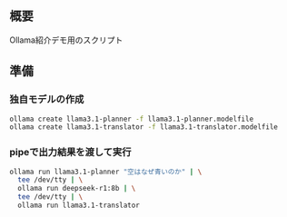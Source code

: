## 概要
Ollama紹介デモ用のスクリプト

## 準備
### 独自モデルの作成

```sh
ollama create llama3.1-planner -f llama3.1-planner.modelfile
ollama create llama3.1-translator -f llama3.1-translator.modelfile
```

### pipeで出力結果を渡して実行

```sh
ollama run llama3.1-planner "空はなぜ青いのか" | \
  tee /dev/tty | \
  ollama run deepseek-r1:8b | \
  tee /dev/tty | \
  ollama run llama3.1-translator
```
